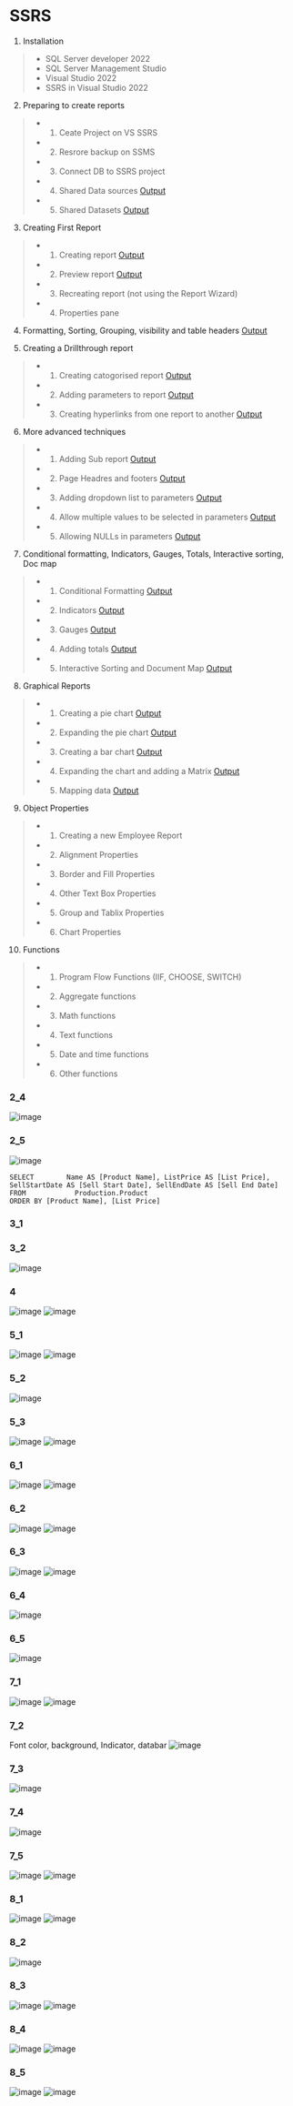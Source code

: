 # SSRS

1. Installation
>- SQL Server developer 2022
>- SQL Server Management Studio
>- Visual Studio 2022
>- SSRS in Visual Studio 2022

2. Preparing to create reports
>- 1. Ceate Project on VS SSRS
>- 2. Resrore backup on SSMS
>- 3. Connect DB to SSRS project 
>- 4. Shared Data sources [Output](#2_4)
>- 5. Shared Datasets [Output](#2_5)

3. Creating First Report
>- 1. Creating report [Output](#3_1)
>- 2. Preview report [Output](#3_2)
>- 3. Recreating report (not using the Report Wizard)
>- 4. Properties pane

4. Formatting, Sorting, Grouping, visibility and table headers [Output](#4)

5. Creating a Drillthrough report
>- 1. Creating catogorised report [Output](#5_1)
>- 2. Adding parameters to report [Output](#5_2)
>- 3. Creating hyperlinks from one report to another [Output](#5_3)
 
6. More advanced techniques
>- 1. Adding Sub report [Output](#6_1) 
>- 2. Page Headres and footers [Output](#6_2) 
>- 3. Adding dropdown list to parameters [Output](#6_3)
>- 4. Allow multiple values to be selected in parameters [Output](#6_4)
>- 5. Allowing NULLs in parameters [Output](#6_5)

7. Conditional formatting, Indicators, Gauges, Totals, Interactive sorting, Doc map
>- 1. Conditional Formatting [Output](#7_1) 
>- 2. Indicators [Output](#7_2)
>- 3. Gauges [Output](#7_3)
>- 4. Adding totals [Output](#7_4)
>- 5. Interactive Sorting and Document Map [Output](#7_5)

8. Graphical Reports
>- 1. Creating a pie chart [Output](#8_1)
>- 2. Expanding the pie chart [Output](#8_2)
>- 3. Creating a bar chart [Output](#8_3)
>- 4. Expanding the chart and adding a Matrix [Output](#8_4)
>- 5. Mapping data [Output](#8_5)

9. Object Properties
>- 1. Creating a new Employee Report
>- 2. Alignment Properties
>- 3. Border and Fill Properties
>- 4. Other Text Box Properties
>- 5. Group and Tablix Properties
>- 6. Chart Properties

10. Functions
>- 1. Program Flow Functions (IIF, CHOOSE, SWITCH)
>- 2. Aggregate functions
>- 3. Math functions
>- 4. Text functions
>- 5. Date and time functions
>- 6. Other functions

### 2_4
![image](https://github.com/hashinil/SSRS/assets/33922245/8efa83a9-7305-4d10-afc7-cd2e175e036f)

### 2_5
![image](https://github.com/hashinil/SSRS/assets/33922245/5bff90be-b093-498d-ba2c-0a51a7fd0278)
```
SELECT        Name AS [Product Name], ListPrice AS [List Price], SellStartDate AS [Sell Start Date], SellEndDate AS [Sell End Date]
FROM            Production.Product
ORDER BY [Product Name], [List Price]
```

### 3_1
### 3_2
![image](https://github.com/hashinil/SSRS/assets/33922245/bf74dcf9-2847-4472-a957-1cc9f38e6b85)

### 4
![image](https://github.com/hashinil/SSRS/assets/33922245/a307619b-2dde-4e7f-99be-b0e43ab5aad3)
![image](https://github.com/hashinil/SSRS/assets/33922245/1e11a9b3-6a1d-4b66-9cc1-406cc5d6cf72)

### 5_1
![image](https://github.com/hashinil/SSRS/assets/33922245/1dffa48b-595b-4c6c-a647-9ebfc0a2bd73)
![image](https://github.com/hashinil/SSRS/assets/33922245/4de2eb23-b4c1-41a2-930a-43140d3cb4f3)

### 5_2
![image](https://github.com/hashinil/SSRS/assets/33922245/db9cac74-0a57-481a-9b16-ae6c12067d47)

### 5_3
![image](https://github.com/hashinil/SSRS/assets/33922245/b6975912-f61c-425e-8d23-fa044c4a081b)
![image](https://github.com/hashinil/SSRS/assets/33922245/cd3435c0-ec1e-4c13-80dd-5eead64ec454)

### 6_1
![image](https://github.com/hashinil/SSRS/assets/33922245/bdc1bfb1-0729-4140-b404-94987a6c64b1)
![image](https://github.com/hashinil/SSRS/assets/33922245/44e23820-e2e3-4a3c-b1d3-134105fdf96b)

### 6_2
![image](https://github.com/hashinil/SSRS/assets/33922245/89959eb5-381d-4162-bb0f-460edbb0a0d9)
![image](https://github.com/hashinil/SSRS/assets/33922245/6f980740-dddd-453e-b43f-7840a8fbb6d6)

### 6_3
![image](https://github.com/hashinil/SSRS/assets/33922245/128c0ffc-769d-40bc-ab6d-ba1e8598dfeb)
![image](https://github.com/hashinil/SSRS/assets/33922245/86d0028d-4248-4e52-85df-567fc6627930)

### 6_4
![image](https://github.com/hashinil/SSRS/assets/33922245/6aa357ee-3383-491d-bc53-271a21ec12df)

### 6_5
![image](https://github.com/hashinil/SSRS/assets/33922245/53c0843a-55d9-4cd7-a2f2-354b0b7fbe1c)

### 7_1
![image](https://github.com/hashinil/SSRS/assets/33922245/55216269-687c-4b90-b4fb-678918cc0d74)
![image](https://github.com/hashinil/SSRS/assets/33922245/a3d59749-6c87-467d-80d4-687237bf7b3f)

### 7_2
Font color, background, Indicator, databar
![image](https://github.com/hashinil/SSRS/assets/33922245/f3ef16a6-5434-4960-aab9-5eb844530b7b)

### 7_3
![image](https://github.com/hashinil/SSRS/assets/33922245/b1a5b157-0393-4d73-8ec1-0ee0cda83fca)

### 7_4
![image](https://github.com/hashinil/SSRS/assets/33922245/3778ac5a-a5d7-49a8-93ab-ea472f583da4)

### 7_5
![image](https://github.com/hashinil/SSRS/assets/33922245/99f54fd8-83bc-4040-a1e9-5e2292551be7)
![image](https://github.com/hashinil/SSRS/assets/33922245/9e4e3f25-ec45-4351-9daa-c4185394b4da)

### 8_1
![image](https://github.com/hashinil/SSRS/assets/33922245/6e67031a-3c11-4845-812e-0a9c4f381b10)
![image](https://github.com/hashinil/SSRS/assets/33922245/41a9f1b8-2338-4d33-a6a5-7cc017970fd2)

### 8_2
![image](https://github.com/hashinil/SSRS/assets/33922245/66c7d384-9bfc-4d36-b69e-b2e82ff91387)

### 8_3
![image](https://github.com/hashinil/SSRS/assets/33922245/ded658fc-8fc6-40a0-85c8-391780ac53d8)
![image](https://github.com/hashinil/SSRS/assets/33922245/6bb44823-8eff-4fbd-a7ef-e9affab383a1)

### 8_4
![image](https://github.com/hashinil/SSRS/assets/33922245/fc4b38b3-1da2-4518-961d-5f38835a0352)
![image](https://github.com/hashinil/SSRS/assets/33922245/8ca16154-9478-4a0c-98ac-25948fc7202f)

### 8_5
![image](https://github.com/hashinil/SSRS/assets/33922245/02659c73-9c1b-4226-83cd-29344fb75f63)
![image](https://github.com/hashinil/SSRS/assets/33922245/b8c503c6-0b9b-49f9-9ae5-2d23eff675ba)

